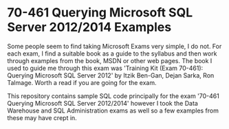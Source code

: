 # 70-461 Querying Microsoft SQL Server 2012/2014 Examples

Some people seem to find taking Microsoft Exams very simple, I do not. For each exam, I find a suitable book as a guide to the syllabus and then work through examples from the book, MSDN or other web pages. The book I used to guide me through this exam was 'Training Kit (Exam 70-461): Querying Microsoft SQL Server 2012' by Itzik Ben-Gan, Dejan Sarka, Ron Talmage. Worth a read if you are going for the exam.

This repository contains sample SQL code principally for the exam
'70-461 Querying Microsoft SQL Server 2012/2014' however I took the Data Warehouse and SQL Administration exams as well so a few examples from these may have crept in.
